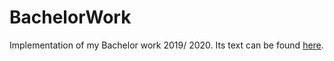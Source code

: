 # BachelorWork
Implementation of my Bachelor work 2019/ 2020. Its text can be found [here](https://github.com/budikpet/BachelorWork_Text).
